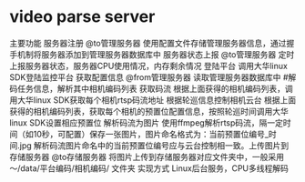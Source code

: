 # video parse server
主要功能
    服务器注册 @to管理服务器
        使用配置文件存储管理服务器信息，通过握手机制将服务器添加到管理服务器数据库中
    服务器状态上报 @to管理服务器
        定时上报服务器状态，服务器CPU使用情况，内存剩余情况
    登陆平台
        调用大华linux SDK登陆监控平台
    获取配置信息 @from管理服务器
        读取管理服务器数据库中 #解码任务信息，解析其中相机编码列表
    获取码流
        根据上面获得的相机编码列表，调用大华linux SDK获取每个相机rtsp码流地址
    根据轮巡信息控制相机云台
        根据上面获得的相机编码列表，获取每个相机的预置位配置信息，按照轮巡时间调用大华linux SDK设置相应预置位
    解析码流为图片
        使用ffmpeg解析rtsp码流，隔一定时间（如10秒，可配置）保存一张图片，图片命名格式为：当前预置位编号_时间.jpg
        解析码流图片命名中的当前预置位编号应与云台控制相一致。​
    上传图片到存储服务器 @to存储服务器
        将图片上传到存储服务器对应文件夹中，一般采用 ～/data/平台编码/相机编码/ 文件夹
实现方式
    Linux后台服务，CPU多线程解码
